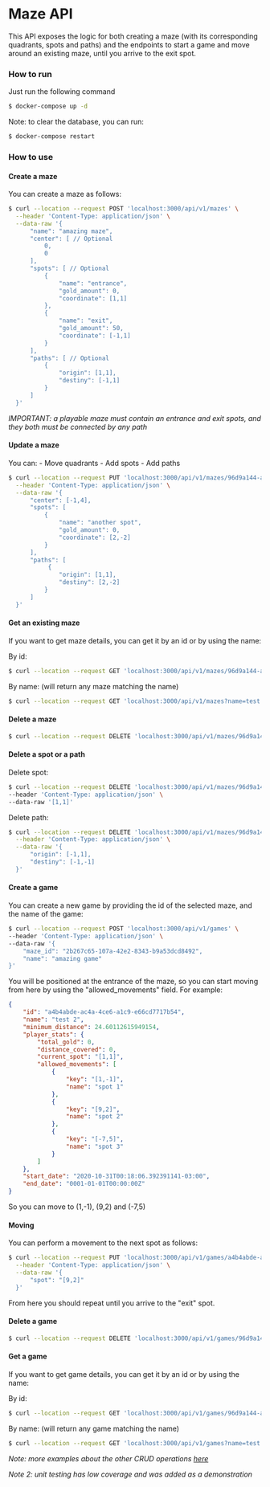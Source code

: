 # Maze API

This API exposes the logic for both creating a maze (with its corresponding quadrants, spots and paths) and
the endpoints to start a game and move around an existing maze, until you arrive to the exit spot.

### How to run

Just run the following command

```bash
$ docker-compose up -d
```

Note: to clear the database, you can run:
```bash
$ docker-compose restart
```

### How to use

#### Create a maze

You can create a maze as follows:
```bash 
$ curl --location --request POST 'localhost:3000/api/v1/mazes' \
  --header 'Content-Type: application/json' \
  --data-raw '{
      "name": "amazing maze",
      "center": [ // Optional
          0,
          0
      ],
      "spots": [ // Optional
          {
              "name": "entrance",
              "gold_amount": 0,
              "coordinate": [1,1]
          },
          {
              "name": "exit",
              "gold_amount": 50,
              "coordinate": [-1,1]
          }
      ],
      "paths": [ // Optional
          {
              "origin": [1,1],
              "destiny": [-1,1]
          }
      ]
  }'
```
_IMPORTANT: a playable maze must contain an entrance and exit spots, and they both
must be connected by any path_

#### Update a maze

You can:
    - Move quadrants
    - Add spots
    - Add paths
    
```bash
$ curl --location --request PUT 'localhost:3000/api/v1/mazes/96d9a144-ac8d-497c-bc5a-248012d7687d' \
  --header 'Content-Type: application/json' \
  --data-raw '{
      "center": [-1,4],
      "spots": [
          {
              "name": "another spot",
              "gold_amount": 0,
              "coordinate": [2,-2]
          }
      ],
      "paths": [
           {
              "origin": [1,1],
              "destiny": [2,-2]
          }
      ]
  }'
```

#### Get an existing maze

If you want to get maze details, you can get it by an id or by using the name:

By id:
```bash
$ curl --location --request GET 'localhost:3000/api/v1/mazes/96d9a144-ac8d-497c-bc5a-248012d7687d'
```

By name: (will return any maze matching the name)
```bash
$ curl --location --request GET 'localhost:3000/api/v1/mazes?name=test'
```

#### Delete a maze

```bash
$ curl --location --request DELETE 'localhost:3000/api/v1/mazes/96d9a144-ac8d-497c-bc5a-248012d7687d'
```

#### Delete a spot or a path

Delete spot:
```bash
$ curl --location --request DELETE 'localhost:3000/api/v1/mazes/96d9a144-ac8d-497c-bc5a-248012d7687d/spot' \
--header 'Content-Type: application/json' \
--data-raw '[1,1]'
```

Delete path:
```bash
$ curl --location --request DELETE 'localhost:3000/api/v1/mazes/96d9a144-ac8d-497c-bc5a-248012d7687d/path' \
  --header 'Content-Type: application/json' \
  --data-raw '{
      "origin": [-1,1],
      "destiny": [-1,-1]
  }'
```

#### Create a game

You can create a new game by providing the id of the selected maze, and the name of the game:

```bash
$ curl --location --request POST 'localhost:3000/api/v1/games' \
--header 'Content-Type: application/json' \
--data-raw '{
    "maze_id": "2b267c65-107a-42e2-8343-b9a53dcd8492",
    "name": "amazing game"
}'
```

You will be positioned at the entrance of the maze, so you can start moving from here by using the "allowed_movements" field. For example:
```json
{
    "id": "a4b4abde-ac4a-4ce6-a1c9-e66cd7717b54",
    "name": "test 2",
    "minimum_distance": 24.60112615949154,
    "player_stats": {
        "total_gold": 0,
        "distance_covered": 0,
        "current_spot": "[1,1]",
        "allowed_movements": [
            {
                "key": "[1,-1]",
                "name": "spot 1"
            },
            {
                "key": "[9,2]",
                "name": "spot 2"
            },
            {
                "key": "[-7,5]",
                "name": "spot 3"
            }
        ]
    },
    "start_date": "2020-10-31T00:18:06.392391141-03:00",
    "end_date": "0001-01-01T00:00:00Z"
}
```
So you can move to (1,-1), (9,2) and (-7,5)

#### Moving

You can perform a movement to the next spot as follows:
```bash
$ curl --location --request PUT 'localhost:3000/api/v1/games/a4b4abde-ac4a-4ce6-a1c9-e66cd7717b54/move' \
  --header 'Content-Type: application/json' \
  --data-raw '{
      "spot": "[9,2]"
  }'
```
From here you should repeat until you arrive to the "exit" spot.

#### Delete a game

```bash
$ curl --location --request DELETE 'localhost:3000/api/v1/games/96d9a144-ac8d-497c-bc5a-248012d7687d'
```

#### Get a game

If you want to get game details, you can get it by an id or by using the name:

By id:
```bash
$ curl --location --request GET 'localhost:3000/api/v1/games/96d9a144-ac8d-497c-bc5a-248012d7687d'
```

By name: (will return any game matching the name)
```bash
$ curl --location --request GET 'localhost:3000/api/v1/games?name=test'
```

_Note: more examples about the other CRUD operations [here](examples)_

_Note 2: unit testing has low coverage and was added as a demonstration_